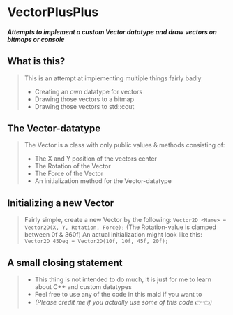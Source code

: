 # VectorPlusPlus
##### Attempts to implement a custom Vector datatype and draw vectors on bitmaps or console

## What is this?
> This is an attempt at implementing multiple things fairly badly
> * Creating an own datatype for vectors
> * Drawing those vectors to a bitmap
> * Drawing those vectors to std::cout

## The Vector-datatype
> The Vector is a class with only public values & methods consisting of:
> * The X and Y position of the vectors center
> * The Rotation of the Vector
> * The Force of the Vector
> * An initialization method for the Vector-datatype

## Initializing a new Vector
> Fairly simple, create a new Vector by the following:
> ``` Vector2D <Name> = Vector2D(X, Y, Rotation, Force); ```
> (The Rotation-value is clamped between 0f & 360f)
> An actual initialization might look like this:
> ``` Vector2D 45Deg = Vector2D(10f, 10f, 45f, 20f); ```

## A small closing statement
> * This thing is not intended to do much, it is just for me to learn about C++ and custom datatypes
> * Feel free to use any of the code in this mald if you want to
> * _(Please credit me if you actually use some of this code_ :point_right::point_left:_)_
